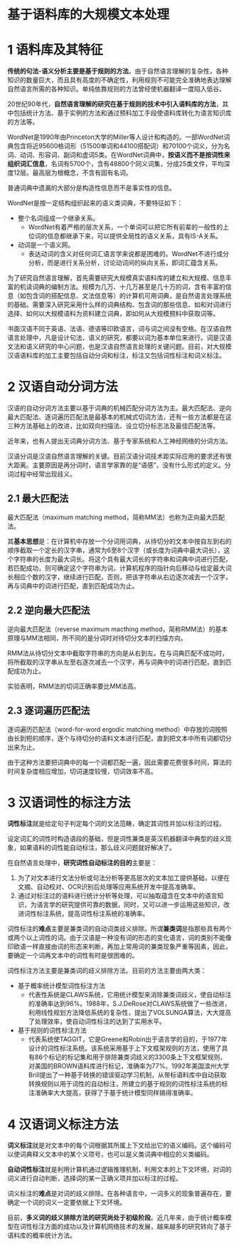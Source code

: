 # 基于语料库的大规模文本处理

# 1 语料库及其特征

**传统的句法-语义分析主要是基于规则的方法**。由于自然语言理解的复杂性，各种知识的数量巨大，而且具有高度的不确定性，利用规则不可能完全准确地表达理解自然语言所需的各种知识。单纯依靠规则的方法曾经使机器翻译一度陷入低谷。

20世纪90年代，**自然语言理解的研究在基于规则的技术中引入语料库的方法**，其中包括统计方法、基于实例的方法和通过预料加工手段使语料库转化为语言知识库的方法等。

WordNet是1990年由Princeton大学的Miller等人设计和构造的。一部WordNet词典包含将近95600格词形（51500单词和44100搭配词）和70100个词义，分为名词、动词、形容词、副词和虚词5类。在WordNet词典中，**按语义而不是按词性来组织词汇信息**，名词有5700个，含有48800个同义词集，分成25类文件，平均深度12层。最高层为根概念，不含有固有名词。

普通词典中遗漏的大部分是构造性信息而不是事实性的信息。

WordNet是按一定结构组织起来的语义类词典，不要特征如下：

- 整个名词组成一个继承关系。
  - WordNet有着严格的层次关系，一个单词可以把它所有前辈的一般性的上位词的信息都继承下来，可以提供全局性的语义关系，具有IS-A关系。
- 动词是一个语义网。
  - 表达动词的含义对任何词汇语言学来说都是困难的。WordNet不进行成分分析，而是进行关系分析，讨论动词间的纵向关系，即词汇蕴含关系。

为了研究自然语言理解，首先需要研究大规模真实语料库的建立和大规模、信息丰富的机读词典的编制方法。规模为几万、十几万甚至是几十万的词，含有丰富的信息（如包含词的搭配信息、文法信息等）的计算机可用词典，是自然语言处理系统的基础。需要深入研究采用什么样的词典结构、包含词的那些信息、如和对词进行选择、如何以大规模语料为资料建立词典，即如何从大规模预料中获取词等。

书面汉语不同于英语、法语、德语等印欧语言，词与词之间没有空格。在汉语自然语言处理中，凡是设计句法、语义的研究，都要以词为基本单位来进行。词是汉语文法和语义研究的中心问题，也是汉语自然语言处理的关键问题。目前，对大规模汉语语料库的加工主要包括自动分词和标注，标注又包括词性标注和词义标注。

# 2 汉语自动分词方法

汉语的自动分词方法主要以基于词典的机械匹配分词方法为主。最大匹配法、逆向最大匹配法、逐词遍历匹配法是最基本的机械式切词方法，还有一些方法都是在这三种方法基础上的改进，比如双向扫描法、设立切分标志法及最佳匹配法等。

近年来，也有人提出无词典分词方法、基于专家系统和人工神经网络的分词方法。

汉语分词是汉语自然语言理解的关键。目前汉语分词技术距实际应用的要求还有很大距离。主要原因是再分词时，语言学家靠的是“语感”，没有什么形式的定义。分词过程中经常出现歧义。

## 2.1 最大匹配法

最大匹配法（maximum matching method，简称MM法）也称为正向最大匹配法。

其**基本思想**是：在计算机中存放一个分词用词典，从待切分的文本中按自左到右的顺序截取一个定长的汉字串，通常为6至8个汉字（或长度为词典中最大词长），这个字符串的长度为最大词长。将这个具有最大词长的字符串和词典中词进行匹配，若匹配成功，则可确定这个字符串为词，计算机程序的指针向后移动与给定最大词长相应个数的汉字，继续进行匹配，否则，把该字符串从右边逐次减去一个汉字，再与词典中的词进行匹配，直到匹配成功为止。



## 2.2 逆向最大匹配法

逆向最大匹配法（reverse maximum macthing method，简称RMM法）的基本原理与MM法相同，所不同的是分词时对待切分文本的扫描方向。

RMM法从待切分文本中截取字符串的方向是从右到左。在与词典匹配不成功时，将所截取的汉字串从左至右逐次减去一个汉字，再与词典中的词进行匹配，直到匹配成功为止。

实验表明，RMM法的切词正确率要比MM法高。

## 2.3 逐词遍历匹配法

逐词遍历匹配法（word-for-word ergodic matching method）中存放的词按照由长到短的顺序，逐个与待切分的语料文本进行匹配，直到把文本中所有词都切分出来为止。

由于这种方法要把词典中的每一个词都匹配一遍，因此需要花费很多时间，算法的时间复杂度相应增加，切词速度较慢，切词效率不高。

# 3 汉语词性的标注方法

**词性标注**就是给定句子判定每个词的文法范畴，确定其词性并加以标注的过程。

设定词汇的词性时构造语段的基础，但是词性兼类是英汉机器翻译中典型的歧义现象，如果语料的词性能自动标注，那么歧义问题就好解决了。

在自然语言处理中，**研究词性自动标注的目的**主要是：

1. 为了对文本进行文法分析或句法分析等更高层次的文本加工提供基础，以便在文摘、自动校对、OCR识别后处理等应用系统开发中提高准确率。
2. 通过对标注过的语料进行统计分析等处理，可以抽取蕴含在文本中的语言知识，为语言学的研究提供可靠的数据，同时，又可以进一步运用这些知识，改进词性标注系统，提高词性标注系统的准确率。

词性标注的**难点**主要是兼类词的自动词类歧义排除。所谓**兼类词**是指那些具有两个或两个以上词性的词。由于汉语是一种没有词的形态的变化语言，词的类别不能像印欧语一样直接由词的形态来判断，再加上常用词的兼类现象严重等因素，因此，要确定一个词再文本中的词性有时是很困难的。

词性标注方法主要是兼类词的歧义排除方法。目前的方法主要由两大类：

- 基于概率统计模型词性标注方法
  - 代表性系统是CLAWS系统，它用统计模型来消除兼类词歧义，使自动标注的准确率达到96%。1988年，S.J.DeRose对CLAWS系统做了一些改进，利用线性规划方法降低系统的复杂性，提出了VOLSUNGA算法，大大提高了处理效率，使自动词性标注的达到了实用水平。
- 基于规则的词性标注方法
  - 代表系统使TAGGIT，它是Greene和Robin出于语言学的目的，于1977年设计的词性标注系统。该系统采用基于上下文框架规则的方法，使用了具有86个标记的标记集和用于排除兼类词歧义的3300条上下文框架规则，对美国的BROWN语料库进行标记，准确率为77%。1992年美国滨州大学Brill提出了一种基于转换的错误驱动学习机制，从带标语料库中自动获取转换规则以用于词性的自动标注，所建立的基于规则的词性标注系统的标注准确率大大提高，获得了于基于统计模型同样搞得准确率。

# 4 汉语词义标注方法

**词义标注**就是对文本中的每个词根据其所属上下文给出它的语义编码。这个编码可以使词典释义文本中的某个义项号，也可以是义类词典中相应的义类编码。

**自动词性标注**就是利用计算机通过逻辑推理机制，利用文本的上下文环境，对词的词义进行自动判断，选择词的某一正确义项并加以标注的过程。

词义标注的**难点**是对词的歧义排除。在各种语言中，一词多义的现象普遍存在，要确定一个词的词义一定要依据上下文环境。

目前，**多义词的歧义排除方法的研究尚处于初级阶段**。近几年来，由于统计概率模型在词性标注方面的成功以及计算机网络技术的发展，越来越多的研究转向了基于语料库的概率统计方法。